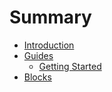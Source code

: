 # Summary

* [Introduction](README.md)
* [Guides](guides/README.md)
  * [Getting Started](getting_started.md)
* [Blocks](blocks.md)
